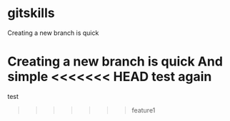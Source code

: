 # gitskills

Creating a new branch is quick

Creating a new branch is quick And simple
<<<<<<< HEAD
test again
=======
test
>>>>>>> feature1
